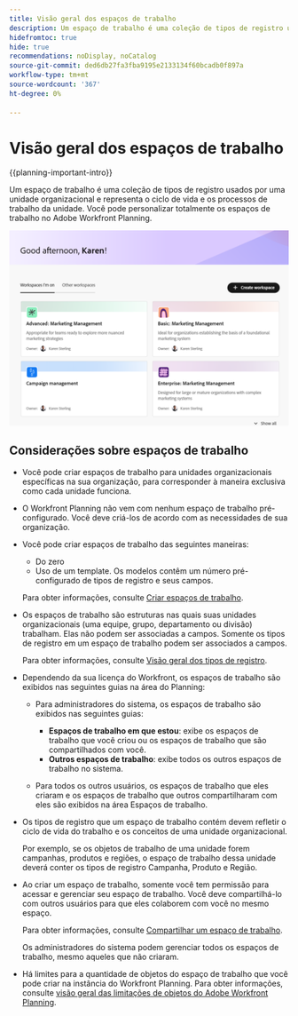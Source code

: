 ```yaml
---
title: Visão geral dos espaços de trabalho
description: Um espaço de trabalho é uma coleção de tipos de registro usados por uma equipe e representa o ciclo de vida do trabalho da equipe. Você pode personalizar totalmente os espaços de trabalho no Adobe Workfront Planning para corresponder aos fluxos de trabalho de suas unidades organizacionais.
hidefromtoc: true
hide: true
recommendations: noDisplay, noCatalog
source-git-commit: ded6db27fa3fba9195e2133134f60bcadb0f897a
workflow-type: tm+mt
source-wordcount: '367'
ht-degree: 0%

---
```


<!--udpate the metadata with real information when making this avilable in TOC and in the left nav-->

# Visão geral dos espaços de trabalho

{{planning-important-intro}}

Um espaço de trabalho é uma coleção de tipos de registro usados por uma unidade organizacional e representa o ciclo de vida e os processos de trabalho da unidade. Você pode personalizar totalmente os espaços de trabalho no Adobe Workfront Planning.

<!--replace shot below with new tab name for Workspaces I'm on-->

![](assets/workspaces-landing-page-admin-account.png)

## Considerações sobre espaços de trabalho

* Você pode criar espaços de trabalho para unidades organizacionais específicas na sua organização, para corresponder à maneira exclusiva como cada unidade funciona.
* O Workfront Planning não vem com nenhum espaço de trabalho pré-configurado. Você deve criá-los de acordo com as necessidades de sua organização.
* Você pode criar espaços de trabalho das seguintes maneiras:

   * Do zero
   * Uso de um template. Os modelos contêm um número pré-configurado de tipos de registro e seus campos.

  Para obter informações, consulte [Criar espaços de trabalho](/help/quicksilver/planning/architecture/create-workspaces.md).
* Os espaços de trabalho são estruturas nas quais suas unidades organizacionais (uma equipe, grupo, departamento ou divisão) trabalham. Elas não podem ser associadas a campos. Somente os tipos de registro em um espaço de trabalho podem ser associados a campos.

  Para obter informações, consulte [Visão geral dos tipos de registro](/help/quicksilver/planning/architecture/overview-of-record-types.md).
* Dependendo da sua licença do Workfront, os espaços de trabalho são exibidos nas seguintes guias na área do Planning:

   * Para administradores do sistema, os espaços de trabalho são exibidos nas seguintes guias:

      * **Espaços de trabalho em que estou**: exibe os espaços de trabalho que você criou ou os espaços de trabalho que são compartilhados com você.
      * **Outros espaços de trabalho**: exibe todos os outros espaços de trabalho no sistema.

   * Para todos os outros usuários, os espaços de trabalho que eles criaram e os espaços de trabalho que outros compartilharam com eles são exibidos na área Espaços de trabalho.

* Os tipos de registro que um espaço de trabalho contém devem refletir o ciclo de vida do trabalho e os conceitos de uma unidade organizacional.

  Por exemplo, se os objetos de trabalho de uma unidade forem campanhas, produtos e regiões, o espaço de trabalho dessa unidade deverá conter os tipos de registro Campanha, Produto e Região.
* Ao criar um espaço de trabalho, somente você tem permissão para acessar e gerenciar seu espaço de trabalho. Você deve compartilhá-lo com outros usuários para que eles colaborem com você no mesmo espaço.

  Para obter informações, consulte [Compartilhar um espaço de trabalho](/help/quicksilver/planning/access/share-workspaces.md).

  Os administradores do sistema podem gerenciar todos os espaços de trabalho, mesmo aqueles que não criaram.

<!--make this live with the GA: * There is no limit for how many workspaces you can create in your environment. However, we recommend not to have too many workspaces, as they could become hard to manage and your workflows might be too fragmented.-->

* Há limites para a quantidade de objetos do espaço de trabalho que você pode criar na instância do Workfront Planning. Para obter informações, consulte [visão geral das limitações de objetos do Adobe Workfront Planning](/help/quicksilver/planning/general/limitations-overview.md).




